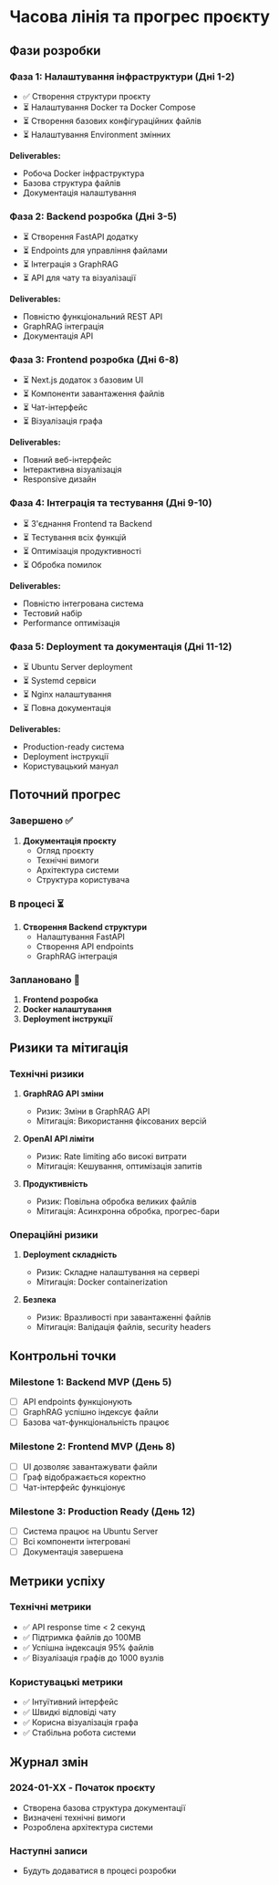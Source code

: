 # Часова лінія та прогрес проєкту

## Фази розробки

### Фаза 1: Налаштування інфраструктури (Дні 1-2)
- ✅ Створення структури проєкту
- ⏳ Налаштування Docker та Docker Compose
- ⏳ Створення базових конфігураційних файлів
- ⏳ Налаштування Environment змінних

**Deliverables:**
- Робоча Docker інфраструктура
- Базова структура файлів
- Документація налаштування

### Фаза 2: Backend розробка (Дні 3-5)
- ⏳ Створення FastAPI додатку
- ⏳ Endpoints для управління файлами
- ⏳ Інтеграція з GraphRAG
- ⏳ API для чату та візуалізації

**Deliverables:**
- Повністю функціональний REST API
- GraphRAG інтеграція
- Документація API

### Фаза 3: Frontend розробка (Дні 6-8)
- ⏳ Next.js додаток з базовим UI
- ⏳ Компоненти завантаження файлів
- ⏳ Чат-інтерфейс
- ⏳ Візуалізація графа

**Deliverables:**
- Повний веб-інтерфейс
- Інтерактивна візуалізація
- Responsive дизайн

### Фаза 4: Інтеграція та тестування (Дні 9-10)
- ⏳ З'єднання Frontend та Backend
- ⏳ Тестування всіх функцій
- ⏳ Оптимізація продуктивності
- ⏳ Обробка помилок

**Deliverables:**
- Повністю інтегрована система
- Тестовий набір
- Performance оптимізація

### Фаза 5: Deployment та документація (Дні 11-12)
- ⏳ Ubuntu Server deployment
- ⏳ Systemd сервіси
- ⏳ Nginx налаштування
- ⏳ Повна документація

**Deliverables:**
- Production-ready система
- Deployment інструкції
- Користувацький мануал

## Поточний прогрес

### Завершено ✅
1. **Документація проєкту**
   - Огляд проєкту
   - Технічні вимоги
   - Архітектура системи
   - Структура користувача

### В процесі ⏳
1. **Створення Backend структури**
   - Налаштування FastAPI
   - Створення API endpoints
   - GraphRAG інтеграція

### Заплановано 📅
1. **Frontend розробка**
2. **Docker налаштування**
3. **Deployment інструкції**

## Ризики та мітигація

### Технічні ризики
1. **GraphRAG API зміни**
   - Ризик: Зміни в GraphRAG API
   - Мітигація: Використання фіксованих версій

2. **OpenAI API ліміти**
   - Ризик: Rate limiting або високі витрати
   - Мітигація: Кешування, оптимізація запитів

3. **Продуктивність**
   - Ризик: Повільна обробка великих файлів
   - Мітигація: Асинхронна обробка, прогрес-бари

### Операційні ризики
1. **Deployment складність**
   - Ризик: Складне налаштування на сервері
   - Мітигація: Docker containerization

2. **Безпека**
   - Ризик: Вразливості при завантаженні файлів
   - Мітигація: Валідація файлів, security headers

## Контрольні точки

### Milestone 1: Backend MVP (День 5)
- [ ] API endpoints функціонують
- [ ] GraphRAG успішно індексує файли
- [ ] Базова чат-функціональність працює

### Milestone 2: Frontend MVP (День 8)
- [ ] UI дозволяє завантажувати файли
- [ ] Граф відображається коректно
- [ ] Чат-інтерфейс функціонує

### Milestone 3: Production Ready (День 12)
- [ ] Система працює на Ubuntu Server
- [ ] Всі компоненти інтегровані
- [ ] Документація завершена

## Метрики успіху

### Технічні метрики
- ✅ API response time < 2 секунд
- ✅ Підтримка файлів до 100MB
- ✅ Успішна індексація 95% файлів
- ✅ Візуалізація графів до 1000 вузлів

### Користувацькі метрики
- ✅ Інтуїтивний інтерфейс
- ✅ Швидкі відповіді чату
- ✅ Корисна візуалізація графа
- ✅ Стабільна робота системи

## Журнал змін

### 2024-01-XX - Початок проєкту
- Створена базова структура документації
- Визначені технічні вимоги
- Розроблена архітектура системи

### Наступні записи
- Будуть додаватися в процесі розробки

